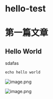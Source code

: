 # hello-test
# 第一篇文章

## Hello World

sdafas

```java
echo hello world
```

![image.png](https://cdn.nlark.com/yuque/0/2020/png/8365214/1607668299106-71999997-2eb0-4a34-993e-9a343f40df35.png)




![image.png](https://cdn.nlark.com/yuque/0/2020/png/8365214/1607668631239-73d386e3-9854-4323-9680-731ebe6a64e1.png)

